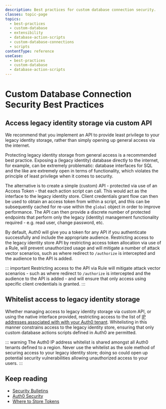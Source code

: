 ```yaml
---
description: Best practices for custom database connection security.
classes: topic-page
topics:
  - best-practices
  - custom-database
  - extensibility
  - database-action-scripts
  - custom-database-connections
  - scripts
contentType: reference
useCase:
  - best-practices
  - custom-database
  - database-action-scripts
---
```

# Custom Database Connection Security Best Practices

## Access legacy identity storage via custom API

We recommend that you implement an API to provide least privilege to your legacy identity storage, rather than simply opening up general access via the internet. 

Protecting legacy identity storage from general access is a recommended best practice. Exposing a (legacy identity) database directly to the internet, for example, can be extremely problematic: database interfaces for SQL and the like are extremely open in terms of functionality, which violates the principle of least privilege when it comes to security.

The alternative is to create a simple (custom) API - protected via use of an Access Token - that each action script can call. This would act as the interface to the legacy identity store. Client credentials grant flow can then be used to obtain an access token from within a script, and this can be subsequently cached for re-use within the `global` object in order to improve performance. The API can then provide a discrete number of protected endpoints that perform only the legacy (identity) management functionality required - e.g. read user, change password, etc. 

By default, Auth0 will give you a token for any API if you authenticate successfully and include the appropriate audience. Restricting access to the legacy identity store API by restricting access token allocation via use of a Rule, will prevent unauthorized usage and will mitigate a number of attack vector scenarios, such as where redirect to `/authorize` is intercepted and the audience to the API is added.

::: important
Restricting access to the API via Rule will mitigate attack vector scenarios - such as where redirect to `/authorize` is intercepted and the audience to the API is added - and will ensure that only access using specific client credentials is granted.
:::

## Whitelist access to legacy identity storage

Whether managing access to legacy identity storage via custom API, or using the native interface provided, restricting access to the list of [IP addresses associated with with your Auth0 tenant](/guides/ip-whitelist). Whitelisting in this manner constrains access to the legacy identity store, ensuring that only custom database actions scripts defined in Auth0 are permitted. 

::: warning
The Auth0 IP address whitelist is shared amongst all Auth0 tenants defined to a region. Never use the whitelist as the sole method of securing access to your legacy identity store; doing so could open up potential security vulnerabilities allowing unauthorized access to your users.
:::

## Keep reading

* [Security Bulletins](/security/bulletins)
* [Auth0 Security](/security)
* [Where to Store Tokens](/security/store-tokens)
